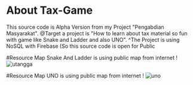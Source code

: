 # About Tax-Game
This source code is Alpha Version from my Project "Pengabdian Masyarakat". 
@Target a project is "How to learn about tax material so fun with game like Snake and Ladder and also UNO". 
^The Project is using NoSQL with Firebase (So this source code is open for Public

#Resource Map Snake And Ladder is using public map from internet
!
![utangga](https://user-images.githubusercontent.com/81909630/195465564-887bdec1-9f1d-4727-83d8-80f12fe12d39.jpg)


#Resource Map UNO is using public map from internet 
!
![uno](https://user-images.githubusercontent.com/81909630/195465579-7e95b5d6-ffd1-476a-af6c-08b3fef91592.jpg)



